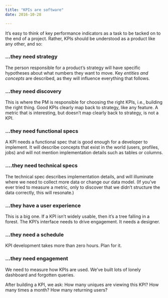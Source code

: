 ```yaml
---
title: "KPIs are software"
date: 2016-10-28

---
```


It’s easy to think of key performance indicators as a task to be tacked on to the end of a project. Rather, KPIs should be understood as a product like any other, and so:

### …they need strategy

The person responsible for a product’s strategy will have specific hypotheses about what numbers they want to move. Key _entities and concepts_ are described, as they will influence everything that follows.

### …they need discovery

This is where the PM is responsible for choosing the right KPIs, i.e., building the right thing. Good KPIs clearly map back to strategy, like any feature. A metric that is interesting, but doesn’t map clearly back to strategy, is not a KPI.

### …they need functional specs

A KPI needs a functional spec that is good enough for a developer to implement. It will describe concepts that exist in the world (users, profiles, jobs) and will not mention implementation details such as tables or columns.

### ….they need technical specs

The technical spec describes implementation details, and will illuminate where we need to collect more data or change our data model. (If you’ve ever tried to measure a metric, only to discover that we didn’t structure the data correctly, this will resonate.)

### …they have a user experience

This is a big one. If a KPI isn’t widely usable, then it’s a tree falling in a forest. The KPI’s interface needs to drive engagement. It needs a designer.

### …they need a schedule

KPI development takes more than zero hours. Plan for it.

### …they need engagement

We need to measure how KPIs are used. We’ve built lots of lonely dashboard and forgotten queries.

After building a KPI, we ask: How many uniques are viewing this KPI? How many times a month? How many returning users?
